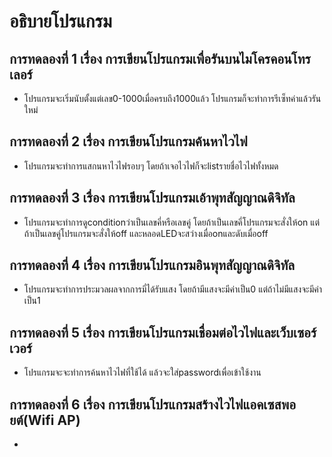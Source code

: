 # อธิบายโปรแกรม
## การทดลองที่ 1 เรื่อง การเขียนโปรแกรมเพื่อรันบนไมโครคอนโทรเลอร์
- โปรแกรมจะเริ่มนับตั้งแต่เลข0-1000เมื่อครบถึง1000แล้ว โปรแกรมก็จะทำการรีเซ็ทค่าแล้วรันใหม่
## การทดลองที่ 2 เรื่อง การเขียนโปรแกรมค้นหาไวไฟ
- โปรแกรมจะทำการแสกนหาไวไฟรอบๆ โดยถ้าเจอไวไฟก็จะlistรายชื่อไวไฟทั้งหมด
## การทดลองที่ 3 เรื่อง การเขียนโปรแกรมเอ้าพุทสัญญาณดิจิทัล
- โปรแกรมจะทำการดูconditionว่าเป็นเลขคี่หรือเลขคู่ โดยถ้าเป็นเลขคี่โปรแกรมจะสั่งให้on แต่ถ้าเป็นเลขคู่โปรแกรมจะสั่งให้off และหลอดLEDจะสว่างเมื่อonและดับเมื่อoff
## การทดลองที่ 4 เรื่อง การเขียนโปรแกรมอินพุทสัญญาณดิจิทัล
- โปรแกรมจะทำการประมวลผลจากการมี่ได้รับแสง โดยถ้ามีแสงจะมีค่าเป็น0 แต่ถ้าไม่มีแสงจะมีค่าเป็น1
## การทดลองที่ 5 เรื่อง การเขียนโปรแกรมเชื่อมต่อไวไฟและเว็บเซอร์เวอร์
- โปรแกรมจะจะทำการค้นหาไวไฟที่ใช้ได้ แล้วจะใส่passwordเพื่อเข้าใช้งาน
## การทดลองที่ 6 เรื่อง การเขียนโปรแกรมสร้างไวไฟแอคเซสพอยต์(Wifi AP)
- 
